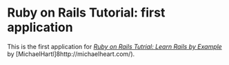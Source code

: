 # Ruby on Rails Tutorial: first application

This is the first application for
[*Ruby on Rails Tutrial: Learn Rails by Example*](http://railstutorial.org/)
by [MichaelHartl]8http://michaelheart.com/).